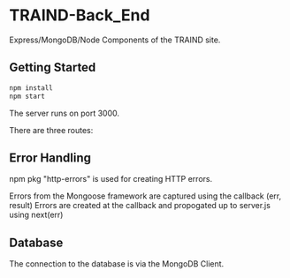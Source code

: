 # TRAIND-Back_End

Express/MongoDB/Node Components of the TRAIND site.

## Getting Started

```bash
npm install
npm start
```

The server runs on port 3000.

There are three routes:

## Error Handling

npm pkg "http-errors" is used for creating HTTP errors.

Errors from the Mongoose framework are captured using the callback (err, result)
Errors are created at the callback and propogated up to server.js using next(err)

## Database

The connection to the database is via the MongoDB Client.
